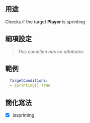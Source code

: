## 用途
Checks if the target **Player** is sprinting


## 細項設定
>*This condition has no attributes*


## 範例
```yaml
  TargetConditions:
  - sprinting{} true
```


## 簡化寫法
- [x] issprinting